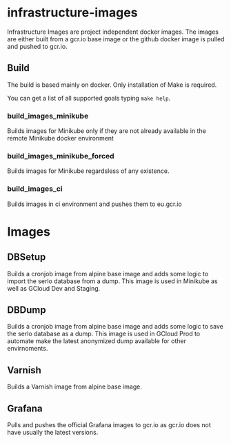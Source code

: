 # infrastructure-images

Infrastructure Images are project independent docker images. The images are either built from a gcr.io base image or the github docker image is pulled and pushed to gcr.io.

## Build

The build is based mainly on docker. Only installation of Make is required.

You can get a list of all supported goals typing ```make help```.

### build_images_minikube

Builds images for Minikube only if they are not already available in the remote Minikube docker environment

### build_images_minikube_forced

Builds images for Minikube regardsless of any existence.

### build_images_ci

Builds images in ci environment and pushes them to eu.gcr.io

# Images

## DBSetup

Builds a cronjob image from alpine base image and adds some logic to import the serlo database from a dump.
This image is used in Minikube as well as GCloud Dev and Staging.

## DBDump

Builds a cronjob image from alpine base image and adds some logic to save the serlo database as a dump.
This image is used in GCloud Prod to automate make the latest anonymized dump available for other envirnoments.

## Varnish

Builds a Varnish image from alpine base image.

## Grafana

Pulls and pushes the official Grafana images to gcr.io as gcr.io does not have usually the latest versions.
